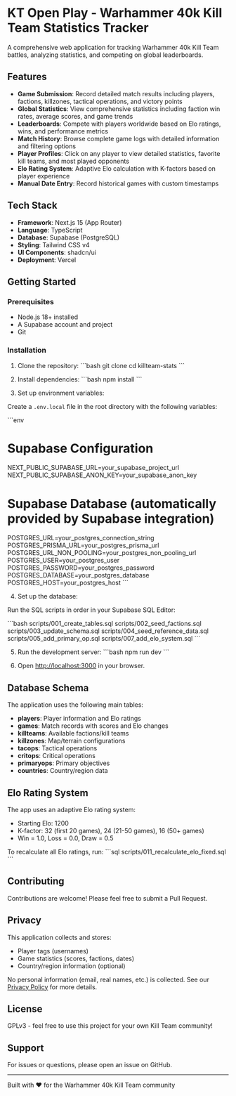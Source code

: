 # KT Open Play - Warhammer 40k Kill Team Statistics Tracker

A comprehensive web application for tracking Warhammer 40k Kill Team battles, analyzing statistics, and competing on global leaderboards.

## Features

- **Game Submission**: Record detailed match results including players, factions, killzones, tactical operations, and victory points
- **Global Statistics**: View comprehensive statistics including faction win rates, average scores, and game trends
- **Leaderboards**: Compete with players worldwide based on Elo ratings, wins, and performance metrics
- **Match History**: Browse complete game logs with detailed information and filtering options
- **Player Profiles**: Click on any player to view detailed statistics, favorite kill teams, and most played opponents
- **Elo Rating System**: Adaptive Elo calculation with K-factors based on player experience
- **Manual Date Entry**: Record historical games with custom timestamps

## Tech Stack

- **Framework**: Next.js 15 (App Router)
- **Language**: TypeScript
- **Database**: Supabase (PostgreSQL)
- **Styling**: Tailwind CSS v4
- **UI Components**: shadcn/ui
- **Deployment**: Vercel

## Getting Started

### Prerequisites

- Node.js 18+ installed
- A Supabase account and project
- Git

### Installation

1. Clone the repository:
\`\`\`bash
git clone <your-repo-url>
cd killteam-stats
\`\`\`

2. Install dependencies:
\`\`\`bash
npm install
\`\`\`

3. Set up environment variables:

Create a `.env.local` file in the root directory with the following variables:

\`\`\`env
# Supabase Configuration
NEXT_PUBLIC_SUPABASE_URL=your_supabase_project_url
NEXT_PUBLIC_SUPABASE_ANON_KEY=your_supabase_anon_key

# Supabase Database (automatically provided by Supabase integration)
POSTGRES_URL=your_postgres_connection_string
POSTGRES_PRISMA_URL=your_postgres_prisma_url
POSTGRES_URL_NON_POOLING=your_postgres_non_pooling_url
POSTGRES_USER=your_postgres_user
POSTGRES_PASSWORD=your_postgres_password
POSTGRES_DATABASE=your_postgres_database
POSTGRES_HOST=your_postgres_host
\`\`\`

4. Set up the database:

Run the SQL scripts in order in your Supabase SQL Editor:

\`\`\`bash
scripts/001_create_tables.sql
scripts/002_seed_factions.sql
scripts/003_update_schema.sql
scripts/004_seed_reference_data.sql
scripts/005_add_primary_op.sql
scripts/007_add_elo_system.sql
\`\`\`

5. Run the development server:
\`\`\`bash
npm run dev
\`\`\`

6. Open [http://localhost:3000](http://localhost:3000) in your browser.

## Database Schema

The application uses the following main tables:

- **players**: Player information and Elo ratings
- **games**: Match records with scores and Elo changes
- **killteams**: Available factions/kill teams
- **killzones**: Map/terrain configurations
- **tacops**: Tactical operations
- **critops**: Critical operations
- **primaryops**: Primary objectives
- **countries**: Country/region data

## Elo Rating System

The app uses an adaptive Elo rating system:
- Starting Elo: 1200
- K-factor: 32 (first 20 games), 24 (21-50 games), 16 (50+ games)
- Win = 1.0, Loss = 0.0, Draw = 0.5

To recalculate all Elo ratings, run:
\`\`\`sql
scripts/011_recalculate_elo_fixed.sql
\`\`\`

## Contributing

Contributions are welcome! Please feel free to submit a Pull Request.

## Privacy

This application collects and stores:
- Player tags (usernames)
- Game statistics (scores, factions, dates)
- Country/region information (optional)

No personal information (email, real names, etc.) is collected. See our [Privacy Policy](/privacy) for more details.

## License

GPLv3 - feel free to use this project for your own Kill Team community!

## Support

For issues or questions, please open an issue on GitHub.

---

Built with ❤️ for the Warhammer 40k Kill Team community

